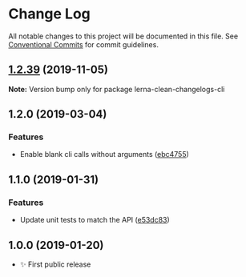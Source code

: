 # Change Log

All notable changes to this project will be documented in this file.
See [Conventional Commits](https://conventionalcommits.org) for commit guidelines.

## [1.2.39](https://gitlab.com/codsen/codsen/compare/lerna-clean-changelogs-cli@1.2.38...lerna-clean-changelogs-cli@1.2.39) (2019-11-05)

**Note:** Version bump only for package lerna-clean-changelogs-cli





## 1.2.0 (2019-03-04)

### Features

- Enable blank cli calls without arguments ([ebc4755](https://gitlab.com/codsen/codsen/commit/ebc4755))

## 1.1.0 (2019-01-31)

### Features

- Update unit tests to match the API ([e53dc83](https://gitlab.com/codsen/codsen/commit/e53dc83))

## 1.0.0 (2019-01-20)

- ✨ First public release
